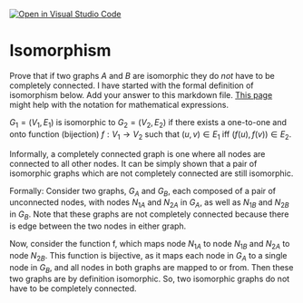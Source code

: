 [![Open in Visual Studio Code](https://classroom.github.com/assets/open-in-vscode-718a45dd9cf7e7f842a935f5ebbe5719a5e09af4491e668f4dbf3b35d5cca122.svg)](https://classroom.github.com/online_ide?assignment_repo_id=12577688&assignment_repo_type=AssignmentRepo)
# Isomorphism

Prove that if two graphs $A$ and $B$ are isomorphic they do *not* have to
be completely connected. I have started with the formal definition of
isomorphism below. Add your answer to this markdown file. [This
page](https://docs.github.com/en/get-started/writing-on-github/working-with-advanced-formatting/writing-mathematical-expressions)
might help with the notation for mathematical expressions.

$G_1=(V_1 , E_1)$ is isomorphic to $G_2 = (V_2, E_2)$ if there exists a
one-to-one and onto function (bijection) $f: V_1 \rightarrow V_2$ such that $(u,v)
\in E_1$ iff $(f(u),f(v)) \in E_2$.

Informally, a completely connected graph is one where all nodes are connected to all other nodes. It can be simply shown that a pair of isomorphic graphs which are not completely connected are still isomorphic. 

Formally:
Consider two graphs, $G_A$ and $G_B$, each composed of a pair of unconnected nodes, with nodes $N_{1A}$ and $N_{2A}$ in $G_A$, as well as $N_{1B}$ and $N_{2B}$ in $G_B$. Note that these graphs are not completely connected because there is edge between the two nodes in either graph.

Now, consider the function f, which maps node $N_{1A}$ to node $N_{1B}$ and $N_{2A}$ to node $N_{2B}$. This function is bijective, as it maps each node in $G_A$ to a single node in $G_B$, and all nodes in both graphs are mapped to or from. Then these two graphs are by definition isomorphic. So, two isomorphic graphs do not have to be completely connected.
